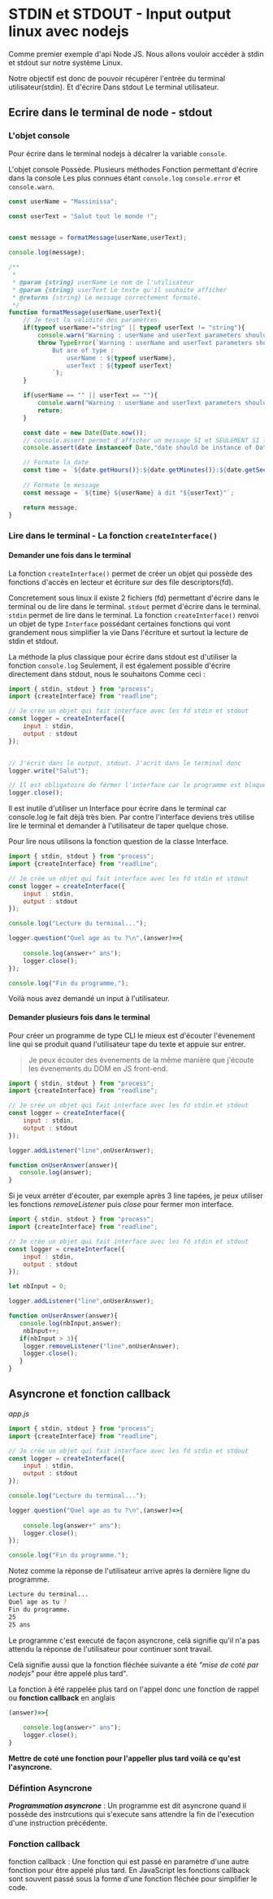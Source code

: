 # STDIN et STDOUT - Input output linux avec nodejs
Comme premier exemple d'api Node JS. Nous allons vouloir accéder à stdin et stdout sur notre système Linux.

Notre objectif est donc de pouvoir récupérer l'entrée du terminal utilisateur(stdin). Et d'écrire Dans stdout Le terminal utilisateur. 

## Ecrire dans le terminal de node - stdout


### L'objet console 

Pour écrire dans le terminal nodejs à décalrer la variable `console`.

L'objet console Possède. Plusieurs méthodes Fonction permettant d'écrire dans la console Les plus connues étant `console.log` `console.error` et `console.warn`.

```js
const userName = "Massinissa";

const userText = "Salut tout le monde !";


const message = formatMessage(userName,userText);

console.log(message);

/**
 * 
 * @param {string} userName Le nom de l'utilisateur
 * @param {string} userText Le texte qu'il souhaite afficher
 * @returns {string} Le message correctement formaté.
 */
function formatMessage(userName,userText){
    // Je test la validité des paramètres.
    if(typeof userName!="string" || typeof userText != "string"){
        console.warn("Warning : userName and userText parameters should be of time string ! ");
        throw TypeError(`Warning : userName and userText parameters should be of time string ! 
            But are of type :
                userName : ${typeof userName},
                userText : ${typeof userText}
            `);
    }

    if(userName == "" || userText == ""){
        console.warn("Warning : userName and userText parameters should not be empty string !");
        return;
    }

    const date = new Date(Date.now());
    // console.assert permet d'afficher un message SI et SEULEMENT SI la condition en paramètre un est fausse.
    console.assert(date instanceof Date,"date should be instance of Date");

    // Formate la date
    const time = `${date.getHours()}:${date.getMinutes()}:${date.getSeconds()}`;
    
    // Formate le message
    const message = `${time} ${userName} à dit "${userText}"`;

    return message;
}
```

### Lire dans le terminal - La fonction `createInterface()`

#### Demander une fois dans le terminal
La fonction `createInterface()` permet de créer un objet qui possède des fonctions d'accès en lecteur et écriture sur des file descriptors(fd).

Concretement sous linux il existe 2 fichiers (fd) permettant d'écrire dans le terminal ou de lire dans le terminal. `stdout` permet d'écrire dans le terminal. `stdin` permet de lire dans le terminal. La fonction `createInterface()` renvoi un objet de type `Interface` possédant certaines fonctions qui vont grandement nous simplifier la vie Dans l'écriture et surtout la lecture de stdin et stdout. 

La méthode la plus classique pour écrire dans stdout est d'utiliser la fonction `console.log` Seulement, il est également possible d'écrire directement dans stdout, nous le souhaitons Comme ceci :

```js
import { stdin, stdout } from "process";
import {createInterface} from "readline";

// Je crée un objet qui fait interface avec les fd stdin et stdout
const logger = createInterface({
    input : stdin,
    output : stdout
});


// J'écrit dans le output, stdout. J'acrit dans le terminal donc
logger.write("Salut");

// Il est obligatoire de férmer l'interface car le programme est bloqué à cause de la lecture de stdin (comme un scanf le ferait en C)
logger.close();
```

Il est inutile d'utiliser un Interface pour écrire dans le terminal car console.log le fait dèjà très bien. Par contre l'interface deviens très utilise lire le terminal et demander à l'utilisateur de taper quelque chose.

Pour lire nous utilisons la fonction question de la classe Interface.

```js
import { stdin, stdout } from "process";
import {createInterface} from "readline";

// Je crée un objet qui fait interface avec les fd stdin et stdout
const logger = createInterface({
    input : stdin,
    output : stdout
});

console.log("Lecture du terminal...");

logger.question("Quel age as tu ?\n",(answer)=>{
    
    console.log(answer+" ans");        
    logger.close();
});

console.log("Fin du programme.");
```
Voilà nous avez demandé un input à l'utilisateur.

#### Demander plusieurs fois dans le terminal

Pour créer un programme de type CLI le mieux est d'écouter l'évenement line qui se produit quand l'utilisateur tape du texte et appuie sur entrer.

> Je peux écouter des évenements de la même manière que j'écoute les évenements du DOM en JS front-end.

```js
import { stdin, stdout } from "process";
import {createInterface} from "readline";

// Je crée un objet qui fait interface avec les fd stdin et stdout
const logger = createInterface({
    input : stdin,
    output : stdout
});

logger.addListener("line",onUserAnswer);

function onUserAnswer(answer){
   console.log(answer);
}
```


Si je veux arréter d'écouter, par exemple après 3 line tapées, je peux utiliser les fonctions *removeListener* puis *close* pour fermer mon interface.

```js
import { stdin, stdout } from "process";
import {createInterface} from "readline";

// Je crée un objet qui fait interface avec les fd stdin et stdout
const logger = createInterface({
    input : stdin,
    output : stdout
});

let nbInput = 0;

logger.addListener("line",onUserAnswer);

function onUserAnswer(answer){
   console.log(nbInput,answer);
    nbInput++;
   if(nbInput > 3){
    logger.removeListener("line",onUserAnswer);
    logger.close();
   }
}
```


## Asyncrone  et fonction callback

*app.js*
```js
import { stdin, stdout } from "process";
import {createInterface} from "readline";

// Je crée un objet qui fait interface avec les fd stdin et stdout
const logger = createInterface({
    input : stdin,
    output : stdout
});

console.log("Lecture du terminal...");

logger.question("Quel age as tu ?\n",(answer)=>{
    
    console.log(answer+" ans");        
    logger.close();
});

console.log("Fin du programme.");
```
Notez comme la réponse de l'utilisateur arrive après la dernière ligne du programme.

```bash
Lecture du terminal...
Quel age as tu ?
Fin du programme.
25
25 ans
```

Le programme c'est executé de façon asyncrone, celà signifie qu'il n'a pas attendu la réponse de l'utilisateur pour continuer sont travail.

Celà signifie aussi que la fonction fléchée suivante a été *"mise de coté par nodejs"* pour être appelé plus tard".

La fonction à été rappelée plus tard on l'appel donc une fonction de rappel ou **fonction callback** en anglais
```js
(answer)=>{
    
    console.log(answer+" ans");        
    logger.close();
}
```

**Mettre de coté une fonction pour l'appeller plus tard voilà ce qu'est l'asyncrone.**

### Défintion Asyncrone
***Programmation asyncrone*** : Un programme est dit asyncrone quand il possède des instrcutions qui s'execute sans attendre la fin de l'execution d'une instruction précédente.

### Fonction callback

fonction callback : Une fonction qui est passé en paramètre d'une autre fonction pour être appelé plus tard. En JavaScript les fonctions callback sont souvent passé sous la forme d'une fonction fléchée pour simplifier le code.
